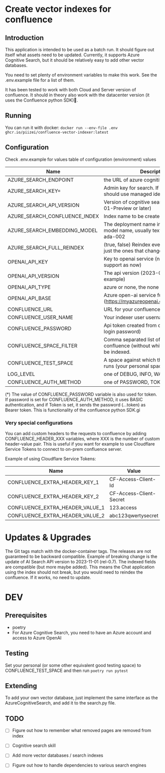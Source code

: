 # Create vector indexes for confluence
## Introduction
This application is intended to be used as a batch run. It should figure out itself what assets need to be updated.
Currently, it supports Azure Cognitive Search, but it should be relatively easy to add other vector databases.

You need to set plenty of environment variables to make this work. See the .env.example file for a list of them.

It has been tested to work with both Cloud and Server version of confluence. It should in theory also work with the datacenter version (it uses the Confluence python SDK)🤞.

## Running
You can run it with docker:
`docker run --env-file .env ghcr.io/piizei/confluence-vector-indexer:latest`

## Configuration
Check .env.example for values
table of configuration (environment) values

| Name                          | Description                                                                              | Default                |
|-------------------------------|------------------------------------------------------------------------------------------|------------------------|
| AZURE_SEARCH_ENDPOINT         | the URL of azure cognitive search                                                        |                        |
| AZURE_SEARCH_KEY=             | Admin key for search. If not specified, should use managed identity.                     |                        |
| AZURE_SEARCH_API_VERSION      | Version of cognitive search api (2023-07-01-Preview or later)                            | 2023-07-01-Preview     |
| AZURE_SEARCH_CONFLUENCE_INDEX | Index name to be created for confluence.                                                 | confluence             |
| AZURE_SEARCH_EMBEDDING_MODEL  | The deployment name in Azure OpenAi or model name, usually text-embedding-ada-002        | text-embedding-ada-002 |
| AZURE_SEARCH_FULL_REINDEX     | (true, false) Reindex every page (normally just the ones that changed after last index)  | false                  |
| OPENAI_API_KEY                | Key to openai service (no managed identity support as now)                               |                        |
| OPENAI_API_VERSION            | The api version (2023-05-15 for example)                                                 |                        |
| OPENAI_API_TYPE               | azure or none, the none is not tested.                                                   |                        |
| OPENAI_API_BASE               | Azure open-ai service full url (https://myazureopenai.openai.azure.com/)                 |                        |
| CONFLUENCE_URL                | URL for your confluence cloud instance.                                                  |                        |
| CONFLUENCE_USER_NAME          | Your indexer user username                                                               |                        |
| CONFLUENCE_PASSWORD           | Api token created from confluence (not login password)                                   |                        |
| CONFLUENCE_SPACE_FILTER       | Comma separated list of Spaces in confluence (without whitespaces) that will be indexed. |                        |
| CONFLUENCE_TEST_SPACE         | A space against which the integration test runs (your personal space for example)        |                        |
| LOG_LEVEL                     | one of DEBUG, INFO, WARNING                                                              | WARNING                |
| CONFLUENCE_AUTH_METHOD        | one of PASSWORD, TOKEN(*)                                                                | PASSWORD               |

(*) The value of CONFLUENCE_PASSWORD variable is also used for token. 
If password is set for CONFLUENCE_AUTH_METHOD, it uses BASIC authentication, and if Token is set, it sends the password (...token) as Bearer token.
This is functionality of the confluence python SDK.gi

### Very special configurations
You can add custom headers to the requests to confluence by adding CONFLUENCE_HEADER_XXX variables, where XXX is the number of custom header-value pair.
This is useful if you want for example to use Cloudflare Service Tokens to connect to on-prem confluence server.

Example of using Cloudflare Service Tokens:

| Name                            | Value                   |
|---------------------------------|-------------------------|
| CONFLUENCE_EXTRA_HEADER_KEY_1   | CF-Access-Client-Id     | 
| CONFLUENCE_EXTRA_HEADER_KEY_2   | CF-Access-Client-Secret | 
| CONFLUENCE_EXTRA_HEADER_VALUE_1 | 123.access              |                                                       | 
| CONFLUENCE_EXTRA_HEADER_VALUE_2 | abc123qwertysecret      |

# Updates & Upgrades
The Git tags match with the docker-container tags. The releases are not guaranteed to be backward compatible.
Example of breaking change is the update of AI Search API version to 2023-11-01 (rel-0.7).
The indexed fields are compatible (but more maybe added). This means the Chat application using the index should not break,
but you would need to reindex the confluence. If it works, no need to update.

# DEV
## Prerequisites
- poetry
- For Azure Cognitive Search, you need to have an Azure account and access to Azure OpenAI

## Testing
Set your personal (or some other equivalent good testing space) to CONFLUENCE_TEST_SPACE and then run
`poetry run pytest`

## Extending
To add your own vector database, just implement the same interface as the AzureCognitiveSearch,
and add it to the search.py file.

## TODO
- [ ] Figure out how to remember what removed pages are removed from index
- [ ] Cognitive search skill
- [ ] Add more vector databases / search indexes
- [ ] Figure out how to handle dependencies to various search engines

